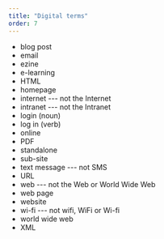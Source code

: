 ```yaml
---
title: "Digital terms"
order: 7
---
```


- blog post
- email
- ezine
- e-learning
- HTML
- homepage
- internet --- not the Internet
- intranet --- not the Intranet
- login (noun)
- log in (verb)
- online
- PDF
- standalone
- sub-site
- text message --- not SMS
- URL
- web --- not the Web or World Wide Web
- web page
- website
- wi-fi --- not wifi, WiFi or Wi-fi
- world wide web
- XML
